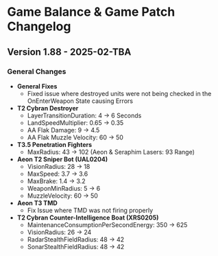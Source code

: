# Game Balance & Game Patch Changelog

## Version 1.88 - 2025-02-TBA
### General Changes
- **General Fixes**
    - Fixed issue where destroyed units were not being checked in the OnEnterWeapon State causing Errors
- **T2 Cybran Destroyer**
    - LayerTransitionDuration: 4 -> 6 Seconds
    - LandSpeedMultiplier: 0.65 -> 0.35
    - AA Flak Damage: 9 -> 4.5
    - AA Flak Muzzle Velocity: 60 -> 50
- **T3.5 Penetration Fighters**
    - MaxRadius: 43 -> 102 (Aeon & Seraphim Lasers: 93 Range)
- **Aeon T2 Sniper Bot (UAL0204)**
    - VisionRadius: 28 -> 18
    - MaxSpeed: 3.7 -> 3.6
    - MaxBrake: 1.4 -> 3.2
    - WeaponMinRadius: 5 -> 6
    - MuzzleVelocity: 60 -> 50
- **Aeon T3 TMD**
    - Fix Issue where TMD was not firing properly
- **T2 Cybran Counter-Intelligence Boat (XRS0205)**
    - MaintenanceConsumptionPerSecondEnergy: 350 -> 625
    - VisionRadius: 26 -> 24
    - RadarStealthFieldRadius: 48 -> 42
    - SonarStealthFieldRadius: 48 -> 42
